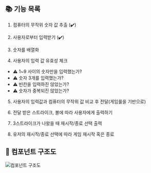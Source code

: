 ## 📚 기능 목록

1. 컴퓨터의 무작위 숫자 값 추출
   (✔️)
2. 사용자로부터 입력받기
   (✔️)

3. 숫자를 배열화

4. 사용자의 입력 값 유효성 체크

- ⚠️ 1~9 사이의 숫자만을 입력했는가?
- ⚠️ 숫자 3개를 입력했는가?
- ⚠️ 빈칸을 입력하진 않았는가?
- ⚠️ 숫자가 중복되진 않았는가?

5. 사용자의 입력값과 컴퓨터의 무작위 값 비교 후 전달(게임룰을 기반으로)

6. 전달 받은 스트라이크, 볼에 따라 사용자에게 출력하기

7. 3스트라이크가 나왔을 때 재시작/종료 선택 출력

8. 유저의 재시작/종료 선택에 따라 게임 재시작 혹은 종료

## 📑 컴포넌트 구조도

![컴포넌트 구조도](../img/component.png)
